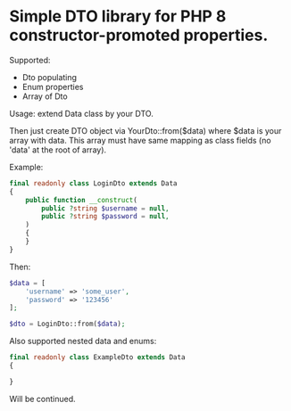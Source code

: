 # Simple DTO library for PHP 8 constructor-promoted properties.

Supported:
- Dto populating
- Enum properties
- Array of Dto

Usage: extend Data class by your DTO.

Then just create DTO object via YourDto::from($data) where $data is your array with data.
This array must have same mapping as class fields (no 'data' at the root of array).

Example:
```php
final readonly class LoginDto extends Data 
{
    public function __construct(
        public ?string $username = null,
        public ?string $password = null,
    ) 
    {
    }
}
```

Then: 
```php
$data = [
    'username' => 'some_user',
    'password' => '123456'
];

$dto = LoginDto::from($data);
```

Also supported nested data and enums:
```php
final readonly class ExampleDto extends Data
{

}
```

Will be continued.
